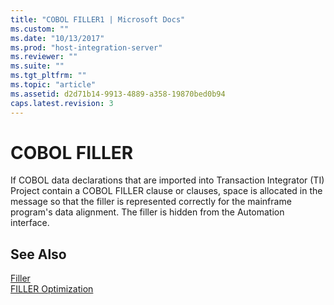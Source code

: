 ```yaml
---
title: "COBOL FILLER1 | Microsoft Docs"
ms.custom: ""
ms.date: "10/13/2017"
ms.prod: "host-integration-server"
ms.reviewer: ""
ms.suite: ""
ms.tgt_pltfrm: ""
ms.topic: "article"
ms.assetid: d2d71b14-9913-4889-a358-19870bed0b94
caps.latest.revision: 3
---
```

# COBOL FILLER
If COBOL data declarations that are imported into Transaction Integrator (TI) Project contain a COBOL FILLER clause or clauses, space is allocated in the message so that the filler is represented correctly for the mainframe program's data alignment. The filler is hidden from the Automation interface.  
  
## See Also  
 [Filler](../core/filler.md)   
 [FILLER Optimization](../core/filler-optimization.md)